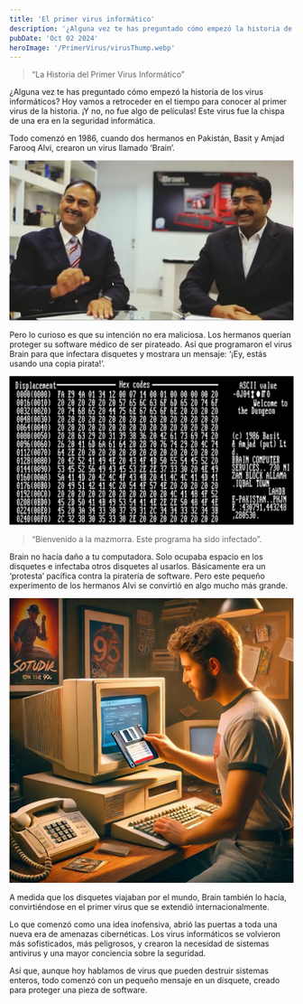 ```yaml
---
title: 'El primer virus informático'
description: '¿Alguna vez te has preguntado cómo empezó la historia de los virus informáticos? Hoy vamos a retroceder en el tiempo para conocer al primer virus de la historia. '
pubDate: 'Oct 02 2024'
heroImage: '/PrimerVirus/virusThump.webp'
---
```

> “La Historia del Primer Virus Informático”

¿Alguna vez te has preguntado cómo empezó la historia de los virus informáticos? Hoy vamos a retroceder en el tiempo para conocer al primer virus de la historia. ¡Y no, no fue algo de películas! Este virus fue la chispa de una era en la seguridad informática.

Todo comenzó en 1986, cuando dos hermanos en Pakistán, Basit y Amjad Farooq Alvi, crearon un virus llamado ‘Brain’.

![](/public//PrimerVirus/FarooqBrothers.webp)


Pero lo curioso es que su intención no era maliciosa. Los hermanos querían proteger su software médico de ser pirateado. Así que programaron el virus Brain para que infectara disquetes y mostrara un mensaje: ‘¡Ey, estás usando una copia pirata!’.

![](/public//PrimerVirus/brainSS.webp)

> “Bienvenido a la mazmorra. Este programa ha sido infectado”.

Brain no hacía daño a tu computadora. Solo ocupaba espacio en los disquetes e infectaba otros disquetes al usarlos. Básicamente era un ‘protesta’ pacífica contra la piratería de software. Pero este pequeño experimento de los hermanos Alvi se convirtió en algo mucho más grande.

![](/public//PrimerVirus/someGuy.webp)


A medida que los disquetes viajaban por el mundo, Brain también lo hacía, convirtiéndose en el primer virus que se extendió internacionalmente.

Lo que comenzó como una idea inofensiva, abrió las puertas a toda una nueva era de amenazas cibernéticas. Los virus informáticos se volvieron más sofisticados, más peligrosos, y crearon la necesidad de sistemas antivirus y una mayor conciencia sobre la seguridad.

Así que, aunque hoy hablamos de virus que pueden destruir sistemas enteros, todo comenzó con un pequeño mensaje en un disquete, creado para proteger una pieza de software.